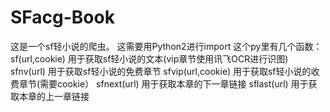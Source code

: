 # SFacg-Book
这是一个sf轻小说的爬虫。
这需要用Python2进行import
这个py里有几个函数：
sf(url,cookie)
用于获取sf轻小说的文本(vip章节使用讯飞OCR进行识图)
sfnv(url)
用于获取sf轻小说的免费章节
sfvip(url,cookie)
用于获取sf轻小说的收费章节(需要cookie）
sfnext(url)
用于获取本章的下一章链接
sflast(url)
用于获取本章的上一章链接
